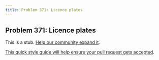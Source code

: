 ```yaml
---
title: Problem 371: Licence plates
---
```

## Problem 371: Licence plates

This is a stub. <a href='https://github.com/freecodecamp/guides/tree/master/src/pages/certifications/coding-interview-prep/project-euler/problem-371-licence-plates/index.md' target='_blank' rel='nofollow'>Help our community expand it</a>.

<a href='https://github.com/freecodecamp/guides/blob/master/README.md' target='_blank' rel='nofollow'>This quick style guide will help ensure your pull request gets accepted</a>.

<!-- The article goes here, in GitHub-flavored Markdown. Feel free to add YouTube videos, images, and CodePen/JSBin embeds  -->
